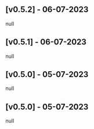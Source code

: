 ## [v0.5.2] - 06-07-2023
null
## [v0.5.1] - 06-07-2023
null
## [v0.5.0] - 05-07-2023
null
## [v0.5.0] - 05-07-2023
null
